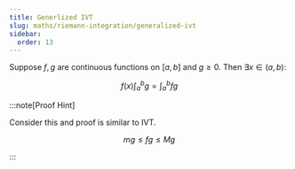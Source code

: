 ```yaml
---
title: Generlized IVT
slug: maths/riemann-integration/generalized-ivt
sidebar:
  order: 13
---
```


Suppose $f,g$ are continuous functions on $[a,b]$ and $g \ge 0$. Then
$\exists x \in (a,b)$:

```math
f(x)
\int_a^b g
=
\int_a^b fg
```

:::note[Proof Hint]

Consider this and proof is similar to IVT.

```math
mg \le fg \le Mg
```

:::
